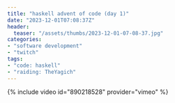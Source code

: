 ```yaml
---
title: "haskell advent of code (day 1)"
date: "2023-12-01T07:08:37Z"
header:
  teaser: "/assets/thumbs/2023-12-01-07-08-37.jpg"
categories:
- "software development"
- "twitch"
tags:
- "code: haskell"
- "raiding: TheYagich"
---
```

{% include video id="890218528" provider="vimeo" %}
